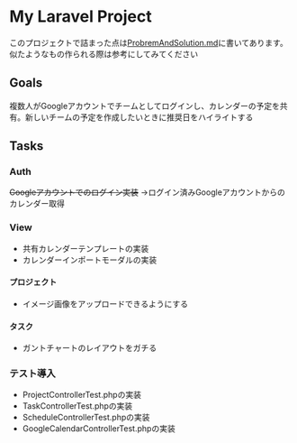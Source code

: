# My Laravel Project
このプロジェクトで詰まった点は[ProbremAndSolution.md](https://github.com/YaCpotato/project_manager/blob/develop/ProblemAndSolution.md)に書いてあります。似たようなもの作られる際は参考にしてみてください
## Goals
複数人がGoogleアカウントでチームとしてログインし、カレンダーの予定を共有。新しいチームの予定を作成したいときに推奨日をハイライトする
## Tasks

### Auth
~~Googleアカウントでのログイン実装~~
→ログイン済みGoogleアカウントからのカレンダー取得

### View
* 共有カレンダーテンプレートの実装
* カレンダーインポートモーダルの実装
#### プロジェクト
* イメージ画像をアップロードできるようにする
#### タスク
* ガントチャートのレイアウトをガチる

### テスト導入
* ProjectControllerTest.phpの実装
* TaskControllerTest.phpの実装
* ScheduleControllerTest.phpの実装
* GoogleCalendarControllerTest.phpの実装
